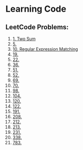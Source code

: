 # Learning Code

## LeetCode Problems:
1. [1. Two Sum](https://github.com/CBJ-MD/learning_code/blob/master/C%23/LeetCodePractice/Problems/1.cs)
1. [5. ](https://github.com/CBJ-MD/learning_code/blob/master/C%23/LeetCodePractice/Problems/5.cs)
1. [10. Regular Expression Matching](https://github.com/CBJ-MD/learning_code/blob/master/C%23/LeetCodePractice/Problems/10.cs)
1. [19. ]()
1. [22. ]()
1. [36. ]()
1. [51. ]()
1. [52. ]()
1. [69. ]()
1. [70. ]()
1. [98. ]()
1. [104. ]()
1. [120. ]()
1. [122. ]()
1. [191. ]()
1. [208. ]()
1. [212. ]()
1. [213. ]()
1. [231. ]()
1. [338. ]()
1. [783. ]()